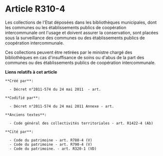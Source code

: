 # Article R310-4

Les collections de l'Etat déposées dans les bibliothèques municipales, dont les communes ou les établissements publics de
coopération intercommunale ont l'usage et doivent assurer la conservation, sont placées sous la surveillance des communes ou
des établissements publics de coopération intercommunale.

Ces collections peuvent être retirées par le ministre chargé des bibliothèques en cas d'insuffisance de soins ou d'abus de la
part des communes ou des établissements publics de coopération intercommunale.

**Liens relatifs à cet article**

	**Créé par**:

	  - Décret n°2011-574 du 24 mai 2011  - art.

	**Codifié par**:

	  - Décret n°2011-574 du 24 mai 2011 Annexe - art.

	**Anciens textes**:

	  - Code général des collectivités territoriales - art. R1422-4 (Ab)

	**Cité par**:

	  - Code du patrimoine - art. R780-4 (V)
	  - Code du patrimoine - art. R790-4 (V)
	  - Code du patrimoine. - art. R320-1 (VD)
